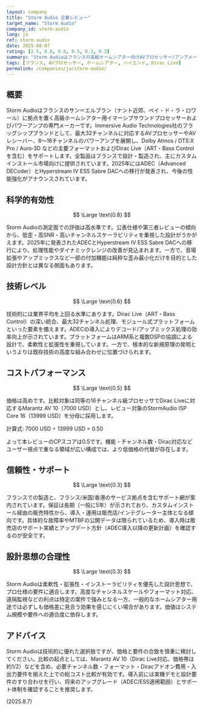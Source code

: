 ```yaml
---
layout: company
title: "Storm Audio 企業レビュー"
target_name: "Storm Audio"
company_id: storm-audio
lang: ja
ref: storm-audio
date: 2025-08-07
rating: [2.5, 0.8, 0.6, 0.5, 0.3, 0.3]
summary: "Storm Audioはフランスの高級ホームシアター向けAVプロセッサー/アンプメーカー。高い技術水準と測定面の評価で知られる一方、価格は高めで投資対効果は用途次第。"
tags: [フランス, AVプロセッサー, ホームシアター, ハイエンド, Dirac Live]
permalink: /companies/ja/storm-audio/
---
```


## 概要

Storm Audioはフランスのサン＝エルブラン（ナント近郊、ペイ・ド・ラ・ロワール）に拠点を置く高級ホームシアター用イマーシブサウンドプロセッサーおよびパワーアンプの専門メーカーです。Immersive Audio Technologies社のフラッグシップブランドとして、最大32チャンネルに対応するAVプロセッサーやAVレシーバー、8～16チャンネルのパワーアンプを展開し、Dolby Atmos / DTS:X Pro / Auro‑3D などの主要フォーマットおよびDirac Live（ART・Bass Controlを含む）をサポートします。全製品はフランスで設計・製造され、主にカスタムインストール市場向けに提供されています。2025年にはADEC（Advanced DECoder）とHyperstream IV ESS Sabre DACへの移行が発表され、今後の性能強化がアナウンスされています。

## 科学的有効性

$$ \Large \text{0.8} $$

Storm Audioの測定面での評価は高水準です。公表仕様や第三者レビューの傾向から、低歪・高SNR・高いチャンネルスケーラビリティを重視した設計がうかがえます。2025年に発表されたADECとHyperstream IV ESS Sabre DACへの移行により、処理性能やダイナミックレンジの改善が見込まれます。一方で、音場拡張やアップミックスなど一部の付加機能は純粋な歪み最小化だけを目的とした設計方針とは異なる側面もあります。

## 技術レベル

$$ \Large \text{0.6} $$

技術的には業界平均を上回る水準にあります。Dirac Live（ART・Bass Control）の深い統合、最大32チャンネル処理、モジュール式プラットフォームといった要素を備えます。ADECの導入によりデコード/アップミックス処理の効率向上が示されています。プラットフォームはARM系と複数DSPの協調による設計で、柔軟性と拡張性を重視しています。一方で、根本的な新規原理の発明というよりは既存技術の高度な組み合わせに位置づけられます。

## コストパフォーマンス

$$ \Large \text{0.5} $$

価格は高めです。比較対象は同等の16チャンネル級プロセッサでDirac Liveに対応するMarantz AV 10（7000 USD）とし、レビュー対象のStormAudio ISP Core 16（13999 USD）を分母に採用します。

計算式: 7000 USD ÷ 13999 USD = 0.50

よって本レビューのCPスコアは0.5です。機能・チャンネル数・Dirac対応などユーザー視点で重なる領域が広い構成では、より低価格の代替が存在します。

## 信頼性・サポート

$$ \Large \text{0.3} $$

フランスでの製造と、フランス/米国/香港のサービス拠点を含むサポート網が案内されています。保証は長期（一般に5年）が示されており、カスタムインストール経由の販売特性から、導入・運用は販売店/インテグレーター主体となる傾向です。具体的な故障率やMTBFの公開データは限られているため、導入時は販売店のサポート実績とアップデート方針（ADEC導入以降の更新計画）を確認するのが安全です。

## 設計思想の合理性

$$ \Large \text{0.3} $$

Storm Audioは柔軟性・拡張性・インストーラビリティを優先した設計思想で、プロ仕様の要件に適合します。高度なチャンネルスケールやフォーマット対応、遠隔監視などの利点は特定の案件で強みとなる一方、一般的なホームシアター用途では必ずしも価格差に見合う効果を感じにくい場合があります。価値はシステム規模や要件への適合度に依存します。

## アドバイス

Storm Audioは技術的に優れた選択肢ですが、価格と要件の合致を慎重に検討してください。比較の起点としては、Marantz AV 10（Dirac Live対応、価格帯は約1/2）などを含め、必要チャンネル数・フォーマット・Diracアドオン費用・入出力要件を揃えた上での総コスト比較が有効です。導入前には実機デモと設計要件のすり合わせを行い、将来のアップグレード（ADEC/ESS適用範囲）とサポート体制を確認することを推奨します。

(2025.8.7)

